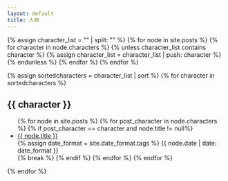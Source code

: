 ```yaml
---
layout: default
title: 人物
---
```

<!-- Look for the name list of all characters -->
{% assign character_list = "" | split: "" %}
{% for node in site.posts %}
    {% for character in node.characters %}
        {% unless character_list contains character %}
            {% assign character_list = character_list | push: character %}
        {% endunless %}
    {% endfor %}
{% endfor %}

<!-- Begin display-->
<div class="well article">
{% assign sortedcharacters = character_list | sort %}
{% for character in sortedcharacters %}
    <a id="{{ character }}" style="position: relative; top: -50px"></a>
    <h2>{{ character }}</h2>
    <ul>
        {% for node in site.posts %}
            {% for post_character in node.characters %}
                {% if post_character == character and node.title != null%}
                    <li>
                        <div class="col-md-10" style="margin: 0; padding: 0">
                            <a href="{{ site.baseurl}}{{ node.url }}"> {{ node.title }}</a>
                        </div>
                        <div class="col-md-2" style="margin: 0; padding: 0">
                            <span class="post-date">
                            {% assign date_format = site.date_format.tags %}
                            {{ node.date | date: date_format }}
                            </span>
                        </div>
                    </li>
                    {% break %}
                {% endif %}
            {% endfor %}
        {% endfor %}
    </ul>
{% endfor %}    
</div>
